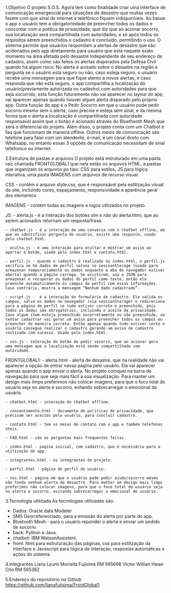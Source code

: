 1.Objetivo 
  O projeto S.O.S. Agora tem como finalidade criar uma interface de comunicação emergencial para situações de desastre que muitas vezes fazem com que sinal de internet e telefônico fiquem indisponíveis. Ao baixar o app o usuário tem a obrigatoriedade de preencher todos os dados e concordar com a política de privacidade, que diz que ao acionar socorro, sua localização será compartilhada com autoridades, e só após todos os requisitos serem preenchidos o cadastro é concluído, permitindo o uso. 
  O sistema permite que usuários respondam a alertas de desastre que são acidonados pelo app diretamente para usuário que está naquele exato momento na área afetada pelo desastre independente de seu endereço de cadastro, assim como são feitos os alertas disparados pela Defesa Civil quando há algum risco. No alerta é avisado sobre o desastre na região e pergunta se o usuário esta seguro ou não, caso esteja seguro, o usuário recebe uma mensagem para que fique atento a novos alertas, e caso responda que não está seguro, o app compartilha a localização do usuário(previamente autorizada no cadastro) com autoridades para que seja socorrido, esta função futuramente não vai aparecer no layout do app, vai aparecer apenas quando houver algum alerta disparado pelo próprio app.
  Outra função do app é o Pedir Socorro em que o usuário pode pedir socorro mesmo sem o alerta, caso precise e esteja sem sinal, e da mesma forma que o alerta a localização é compartilhada com autoridade responsável assim que o botão é acionado através do Bluethooth Mesh que será o diferencial do projeto. 
  Além disso, o projeto conta com um Chatbot e faq que funcionam de maneira offline. Outros meios de comunicação são telefone para falar com um atendente, e-mail, e um canal direto com Whatsapp, no entanto essas 3 opções de comunicação necessitam de sinal tefefonico ou internet.

2.Estrutura de pastas e arquivos
  O projeto está estruturado em uma pasta raíz chamada FRONTGLOBAL1 que nela estão os arquivos HTML, e pastas que organizam os arquivos po tipo: CSS para estilos, JS para lógica interativa, uma pasta IMAGENS com arquivos de recurso visual.

  CSS - contém o arquivo style.css, que é responsável pela estilização visual do site, incluindo cores, espaçamento, responsividade e aparência geral dos elementos.

  IMAGENS - contém todas as imagens e logos utilizados no projeto.

  JS:
    - alerta.js - é a interação dos botões sim e não do alerta.html, que ao serem acionados retornam um resposta/frase.

    - chatbot.js - é a interação de uma conversa com o chatbot offline, em que ao identificar pergunta do usuário, existe uma resposta, usado pelo chatbot.html.

    - oculta.js - é uma interação para ocultar e mostrar um aviso ao apertar o botão, usado pelo index.html e contato.html.

    - perfil.js - quando o cadastro é realizado no index.html, o perfil.js verifica se há dados de perfil salvos no sessionStorage (usado para armazenar temporariamente os dados enquanto a aba do navegador estiver aberta) quando a página carrega. Se existirem, usa o JSON para armazenar e recuperar os dados do perfil como texto, então ele preenche automaticamente os campos do perfil com essas informações. Caso contrário, mostra a mensagem “Nenhum dado cadastrado”.

    - script.js -  é a interação do formulário de cadastro. Ele valida os campos, salva os dados no navegador (via sessionStorage) e redireciona para a página de perfil se tudo estiver correto e preenchido, pois todos os dados são obrigatórios, incluindo o aceite da privacidade. Caso algum item esteja preenchido incorretamente ou não preenchido, so tentar cadastrar vai gerar um aviso para preencher todos os campos ou preencher de maneira correta. Então apenas quando tudo estiver certo o usuário consegue realizar o cadastro gerando um aviso de cadastro reslizado com sucesso. Usado pelo index.html.

    - sos.js - interação do botão de pedir socorro, que ao acionar gera uma mensagem que a localização está sendo compartilhada com autoridade.

  FRONTGLOBAL1:
    - alerta.html - alerta de desastre, que na realidade não vai aparecer a opção de entrar nessa página pelo usuário. Ela vai aparecer apenas quando o app enviar o alerta. No projeto coloquei na barra de navegação para que seja mais fácil a sua visualização. Para manter um design mais limpo preferimos não colocar imagens, para que o foco total do usuário seja no alerta e socorro, evitando sobrecarregar o emocional do usuário.

    - chatbot.html - interação do chatbot offline.

    - consentimento.html - documento de políticas de privacidade, que precisam ser aceitas pelo usuário, para concluir cadastro.

    - contato.html - tem os meios de contato com o app e também telefones úteis.

    - FAQ.html - são as perguntas mais frequentes feitas.

    - index.html - pagina inicial, com cadastro, que é necessário para a utilização do app.

    - integrantes.html - os integrantes do projeto.

    - perfil.html - página de perfil do usuário.

    - sos.html - página em que o usuário pode pedir ajuda/socorro mesmo não tendo nenhum alerta de desastre. Para manter um design mais limpo preferimos não colocar imagens, para que o foco total do usuário seja no alerta e socorro, evitando sobrecarregar o emocional do usuário.

3.Tecnologia utilizada
  As tecnologias utilizadas são:
  - Dados: Oracle data Modeler
  - SMS Georreferenciado, para a emissão do alerta por parte do app.
  - Bluetooth Mesh - para o usuário reponder o alerta e enviar um pedido de socorro.
  - back: Python e Java.
  - chatbot: IBM WatsonAssistent.
  - front: html para estruturação das páginas, css para estilização da interface e Javascript para lógica de interação, respostas automáticas e ações do sistema.

4.Integrantes
  Liana Lyumi Morisita Fujisima RM 565698
  Victor Willian Hwan Cho RM 565382
  
5.Endereço do repositório no Github
  https://github.com/lianafujisima/FrontGlobal1 
